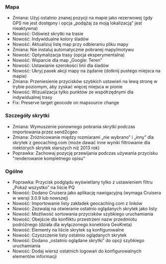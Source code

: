 ### Mapa
- Zmiana: Użyj ostatnio znanej pozycji na mapie jako rezerwowej (gdy GPS nie jest dostępny i opcja „podążaj za moją lokalizacją” jest nieaktywna)
- Nowość: Odśwież skrytki na trasie
- Nowość: Indywidualne kolory śladów
- Nowość: Aktualizuj listę map przy odbieraniu pliku mapy
- Zmiana: Nie instaluj automatycznie pobranej mapy/motywu
- Nowość: Optymalizacja trasy (opcja eksperymentalna)
- Nowość: Wsparcie dla map „Google: Teren”
- Nowość: Ustawianie szerokości linii dla śladów
- Nowość: Ukryj pasek akcji mapy na żądanie (dotknij pustego miejsca na mapie)
- Zmiana: Przeniesienie przycisków szybkich ustawień na lewą stronę w trybie poziomym, aby zyskać więcej miejsca w pionie
- Nowość: Wizualizacja tylko punktów ze współrzędnymi dla indywidualnej trasy
- Fix: Preserve target geocode on mapsource change

### Szczegóły skrytki
- Zmiana: Wymuszenie ponownego pobrania skrytki podczas importowania przez send2cgeo
- Zmiana: Zróżnicowanie między rozmiarami „nie wybrano” i „inny” dla skrytek z geocaching.com (może dawać inne wyniki filtrowanie dla niektórych skrytek starszych niż 2013 rok)
- Poprawka: Zachowaj pozycję przewijania podczas używania przycisku "renderowanie kompletnego opisu"

### Ogólne
- Poprawka: Przycisk podglądu wyświetlany tylko z ustawieniem filtru „Pokaż wszystko” na liście PQ
- Nowość: Dodano Cruisera jako aplikację nawigacyjną (wymaga Cruisera w wersji 3.0.9 lub nowszej)
- Nowość: Importowanie listy zakładek geocaching.com z linków
- Nowość: Zezwalaj na otwieranie ostatnio oglądanych skrytek jako listy
- Nowość: Możliwość sortowania przycisków szybkiego uruchamiania
- Nowość: Obejście dla konfliktu przestrzeni nazw przedmiotu podróżnego (działa dla wyłączonego konektora GeoKreta)
- Nowość: Elementy na liście skrytek są konfigurowalne
- Nowość: Czyszczenie listy ostatnio oglądanych skrytek
- Nowość: Dodano „ostatnio oglądane skrytki” do opcji szybkiego uruchamiania
- Nowość: Dodaj wiersz ostatnich logowań do konfigurowalnych elementów informacji
